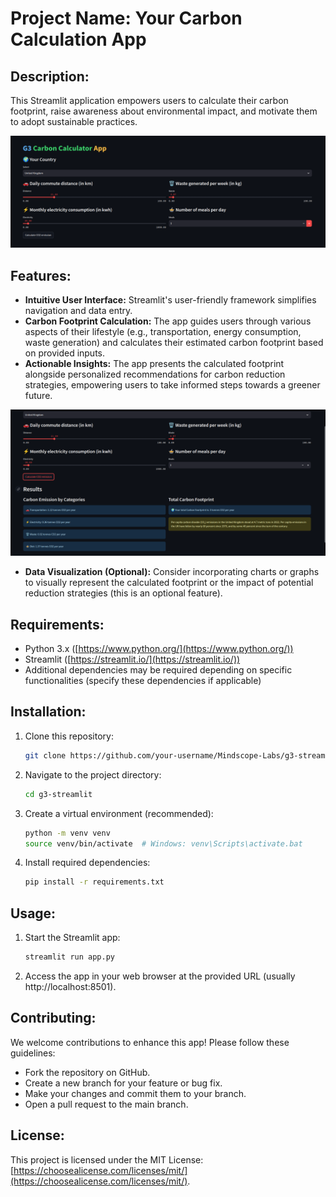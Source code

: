 # **Project Name:** Your Carbon Calculation App

## **Description:**

This Streamlit application empowers users to calculate their carbon footprint, raise awareness about environmental impact, and motivate them to adopt sustainable practices. 

![Homepage](imgs/home.png)

## **Features:**

* **Intuitive User Interface:** Streamlit's user-friendly framework simplifies navigation and data entry.
* **Carbon Footprint Calculation:** The app guides users through various aspects of their lifestyle (e.g., transportation, energy consumption, waste generation) and calculates their estimated carbon footprint based on provided inputs.
* **Actionable Insights:** The app presents the calculated footprint alongside personalized recommendations for carbon reduction strategies, empowering users to take informed steps towards a greener future. 

![Results](imgs/results.png)

* **Data Visualization (Optional):** Consider incorporating charts or graphs to visually represent the calculated footprint or the impact of potential reduction strategies (this is an optional feature).

## **Requirements:**

* Python 3.x ([https://www.python.org/](https://www.python.org/))
* Streamlit ([https://streamlit.io/](https://streamlit.io/))
* Additional dependencies may be required depending on specific functionalities (specify these dependencies if applicable)

## **Installation:**

1. Clone this repository:
   ```bash
   git clone https://github.com/your-username/Mindscope-Labs/g3-streamlit
   ```
2. Navigate to the project directory:
   ```bash
   cd g3-streamlit
   ```
3. Create a virtual environment (recommended):
   ```bash
   python -m venv venv
   source venv/bin/activate  # Windows: venv\Scripts\activate.bat
   ```
4. Install required dependencies:
   ```bash
   pip install -r requirements.txt
   ```

## **Usage:**

1. Start the Streamlit app:
   ```bash
   streamlit run app.py
   ```
2. Access the app in your web browser at the provided URL (usually http://localhost:8501).

## **Contributing:**

We welcome contributions to enhance this app! Please follow these guidelines:

* Fork the repository on GitHub.
* Create a new branch for your feature or bug fix.
* Make your changes and commit them to your branch.
* Open a pull request to the main branch.

## **License:**

This project is licensed under the MIT License: [https://choosealicense.com/licenses/mit/](https://choosealicense.com/licenses/mit/).

